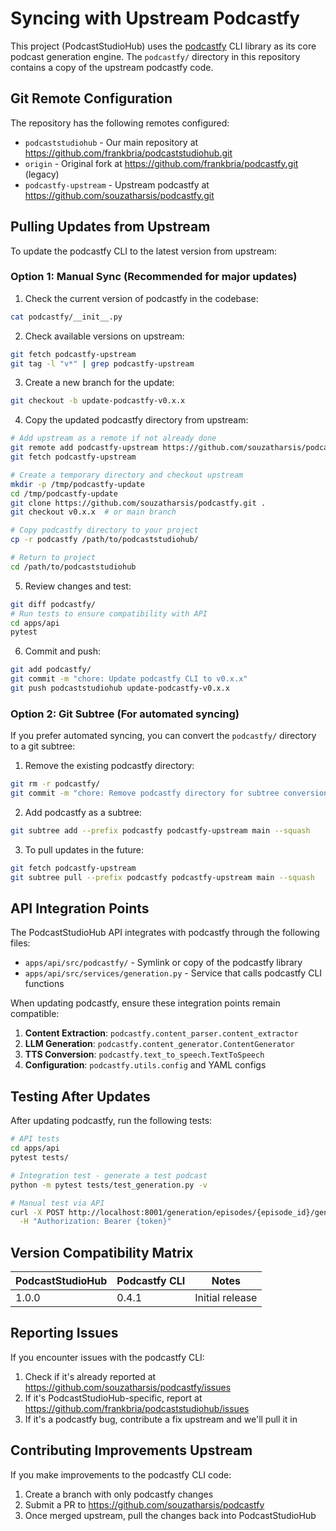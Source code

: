 # Syncing with Upstream Podcastfy

This project (PodcastStudioHub) uses the [podcastfy](https://github.com/souzatharsis/podcastfy) CLI library as its core podcast generation engine. The `podcastfy/` directory in this repository contains a copy of the upstream podcastfy code.

## Git Remote Configuration

The repository has the following remotes configured:

- `podcaststudiohub` - Our main repository at https://github.com/frankbria/podcaststudiohub.git
- `origin` - Original fork at https://github.com/frankbria/podcastfy.git (legacy)
- `podcastfy-upstream` - Upstream podcastfy at https://github.com/souzatharsis/podcastfy.git

## Pulling Updates from Upstream

To update the podcastfy CLI to the latest version from upstream:

### Option 1: Manual Sync (Recommended for major updates)

1. Check the current version of podcastfy in the codebase:
```bash
cat podcastfy/__init__.py
```

2. Check available versions on upstream:
```bash
git fetch podcastfy-upstream
git tag -l "v*" | grep podcastfy-upstream
```

3. Create a new branch for the update:
```bash
git checkout -b update-podcastfy-v0.x.x
```

4. Copy the updated podcastfy directory from upstream:
```bash
# Add upstream as a remote if not already done
git remote add podcastfy-upstream https://github.com/souzatharsis/podcastfy.git
git fetch podcastfy-upstream

# Create a temporary directory and checkout upstream
mkdir -p /tmp/podcastfy-update
cd /tmp/podcastfy-update
git clone https://github.com/souzatharsis/podcastfy.git .
git checkout v0.x.x  # or main branch

# Copy podcastfy directory to your project
cp -r podcastfy /path/to/podcaststudiohub/

# Return to project
cd /path/to/podcaststudiohub
```

5. Review changes and test:
```bash
git diff podcastfy/
# Run tests to ensure compatibility with API
cd apps/api
pytest
```

6. Commit and push:
```bash
git add podcastfy/
git commit -m "chore: Update podcastfy CLI to v0.x.x"
git push podcaststudiohub update-podcastfy-v0.x.x
```

### Option 2: Git Subtree (For automated syncing)

If you prefer automated syncing, you can convert the `podcastfy/` directory to a git subtree:

1. Remove the existing podcastfy directory:
```bash
git rm -r podcastfy/
git commit -m "chore: Remove podcastfy directory for subtree conversion"
```

2. Add podcastfy as a subtree:
```bash
git subtree add --prefix podcastfy podcastfy-upstream main --squash
```

3. To pull updates in the future:
```bash
git fetch podcastfy-upstream
git subtree pull --prefix podcastfy podcastfy-upstream main --squash
```

## API Integration Points

The PodcastStudioHub API integrates with podcastfy through the following files:

- `apps/api/src/podcastfy/` - Symlink or copy of the podcastfy library
- `apps/api/src/services/generation.py` - Service that calls podcastfy CLI functions

When updating podcastfy, ensure these integration points remain compatible:

1. **Content Extraction**: `podcastfy.content_parser.content_extractor`
2. **LLM Generation**: `podcastfy.content_generator.ContentGenerator`
3. **TTS Conversion**: `podcastfy.text_to_speech.TextToSpeech`
4. **Configuration**: `podcastfy.utils.config` and YAML configs

## Testing After Updates

After updating podcastfy, run the following tests:

```bash
# API tests
cd apps/api
pytest tests/

# Integration test - generate a test podcast
python -m pytest tests/test_generation.py -v

# Manual test via API
curl -X POST http://localhost:8001/generation/episodes/{episode_id}/generate \
  -H "Authorization: Bearer {token}"
```

## Version Compatibility Matrix

| PodcastStudioHub | Podcastfy CLI | Notes |
|------------------|---------------|-------|
| 1.0.0            | 0.4.1         | Initial release |

## Reporting Issues

If you encounter issues with the podcastfy CLI:

1. Check if it's already reported at https://github.com/souzatharsis/podcastfy/issues
2. If it's PodcastStudioHub-specific, report at https://github.com/frankbria/podcaststudiohub/issues
3. If it's a podcastfy bug, contribute a fix upstream and we'll pull it in

## Contributing Improvements Upstream

If you make improvements to the podcastfy CLI code:

1. Create a branch with only podcastfy changes
2. Submit a PR to https://github.com/souzatharsis/podcastfy
3. Once merged upstream, pull the changes back into PodcastStudioHub
